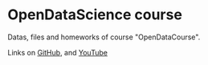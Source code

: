 # OpenDataScience course
 <p>Datas, files and homeworks of course "OpenDataCourse".</p>
<p>Links on <a target="_blank" href="https://github.com/Yorko/mlcourse.ai">GitHub</a>, and <a target="_blank" href="https://www.youtube.com/playlist?list=PLVlY_7IJCMJdgcCtQfzj5j8OVB_Y0GJCl">YouTube</a></p>
